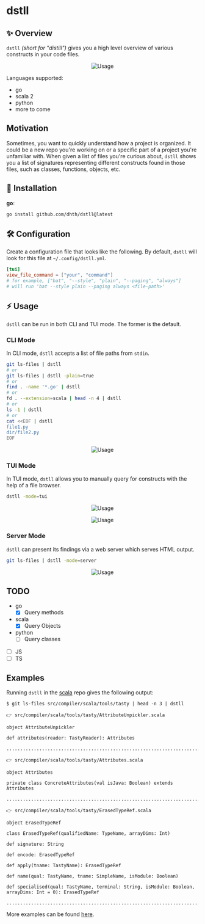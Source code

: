 # dstll

✨ Overview
---

`dstll` *(short for "distill")* gives you a high level overview of various
constructs in your code files.

<p align="center">
  <img src="https://tools.dhruvs.space/images/dstll/dstll.gif" alt="Usage" />
</p>

Languages supported:

- go
- scala 2
- python
- more to come

Motivation
---

Sometimes, you want to quickly understand how a project is organized. It could
be a new repo you're working on or a specific part of a project you're
unfamiliar with. When given a list of files you're curious about, `dstll`
shows you a list of signatures representing different constructs found in those
files, such as classes, functions, objects, etc.

💾 Installation
---

**go**:

```sh
go install github.com/dhth/dstll@latest
```

🛠️ Configuration
---

Create a configuration file that looks like the following. By default,
`dstll` will look for this file at `~/.config/dstll.yml`.

```toml
[tui]
view_file_command = ["your", "command"]
# for example, ["bat", "--style", "plain", "--paging", "always"]
# will run 'bat --style plain --paging always <file-path>'
```

⚡️ Usage
---

`dstll` can be run in both CLI and TUI mode. The former is the default.

### CLI Mode

In CLI mode, `dstll` accepts a list of file paths from `stdin`.

```bash
git ls-files | dstll
# or
git ls-files | dstll -plain=true
# or
find . -name '*.go' | dstll
# or
fd . --extension=scala | head -n 4 | dstll
# or
ls -1 | dstll
# or
cat <<EOF | dstll
file1.py
dir/file2.py
EOF
```

<p align="center">
  <img src="https://tools.dhruvs.space/images/dstll/dstll-1.png" alt="Usage" />
</p>

### TUI Mode

In TUI mode, `dstll` allows you to manually query for constructs with the
help of a file browser.

```bash
dstll -mode=tui
```

<p align="center">
  <img src="https://tools.dhruvs.space/images/dstll/dstll-2.png" alt="Usage" />
</p>

<p align="center">
  <img src="https://tools.dhruvs.space/images/dstll/dstll-3.png" alt="Usage" />
</p>

### Server Mode

`dstll` can present its findings via a web server which serves HTML output.

```bash
git ls-files | dstll -mode=server
```

<p align="center">
  <img src="https://tools.dhruvs.space/images/dstll/dstll-4.png" alt="Usage" />
</p>


TODO
---

- go
    - [x] Query methods
- scala
    - [x] Query Objects
- python
    - [ ] Query classes
- [ ] JS
- [ ] TS

Examples
---

Running `dstll` in the [scala][1] repo gives the following output:

```
$ git ls-files src/compiler/scala/tools/tasty | head -n 3 | dstll

👉 src/compiler/scala/tools/tasty/AttributeUnpickler.scala

object AttributeUnpickler

def attributes(reader: TastyReader): Attributes

................................................................................

👉 src/compiler/scala/tools/tasty/Attributes.scala

object Attributes

private class ConcreteAttributes(val isJava: Boolean) extends Attributes

................................................................................

👉 src/compiler/scala/tools/tasty/ErasedTypeRef.scala

object ErasedTypeRef

class ErasedTypeRef(qualifiedName: TypeName, arrayDims: Int)

def signature: String

def encode: ErasedTypeRef

def apply(tname: TastyName): ErasedTypeRef

def name(qual: TastyName, tname: SimpleName, isModule: Boolean)

def specialised(qual: TastyName, terminal: String, isModule: Boolean, arrayDims: Int = 0): ErasedTypeRef

................................................................................
```

More examples can be found [here](./examples).

[1]: https://github.com/scala/scala
